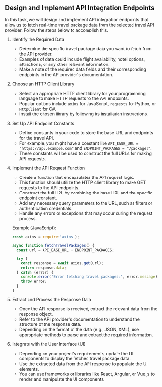 

## Design and Implement API Integration Endpoints

In this task, we will design and implement API integration endpoints that allow us to fetch real-time travel package data from the selected travel API provider. Follow the steps below to accomplish this.

1. Identify the Required Data
   - Determine the specific travel package data you want to fetch from the API provider.
   - Examples of data could include flight availability, hotel options, attractions, or any other relevant information.
   - Make a note of the required data fields and their corresponding endpoints in the API provider's documentation.

2. Choose an HTTP Client Library
   - Select an appropriate HTTP client library for your programming language to make HTTP requests to the API endpoints.
   - Popular options include `axios` for JavaScript, `requests` for Python, or `HttpClient` for C#.
   - Install the chosen library by following its installation instructions.

3. Set Up API Endpoint Constants
   - Define constants in your code to store the base URL and endpoints for the travel API.
   - For example, you might have a constant like `API_BASE_URL = "https://api.example.com"` and `ENDPOINT_PACKAGES = "/packages"`.
   - These constants will be used to construct the full URLs for making API requests.

4. Implement the API Request Function
   - Create a function that encapsulates the API request logic.
   - This function should utilize the HTTP client library to make GET requests to the API endpoints.
   - Construct the full URL by combining the base URL and the specific endpoint constant.
   - Add any necessary query parameters to the URL, such as filters or authentication credentials.
   - Handle any errors or exceptions that may occur during the request process.

   Example (JavaScript):
   ```javascript
   const axios = require('axios');
   
   async function fetchTravelPackages() {
     const url = API_BASE_URL + ENDPOINT_PACKAGES;
   
     try {
       const response = await axios.get(url);
       return response.data;
     } catch (error) {
       console.error('Error fetching travel packages:', error.message);
       throw error;
     }
   }
   ```

5. Extract and Process the Response Data
   - Once the API response is received, extract the relevant data from the response object.
   - Refer to the API provider's documentation to understand the structure of the response data.
   - Depending on the format of the data (e.g., JSON, XML), use appropriate methods to parse and extract the required information.

6. Integrate with the User Interface (UI)
   - Depending on your project's requirements, update the UI components to display the fetched travel package data.
   - Use the extracted data from the API response to populate the UI elements.
   - You can use frameworks or libraries like React, Angular, or Vue.js to render and manipulate the UI components.
